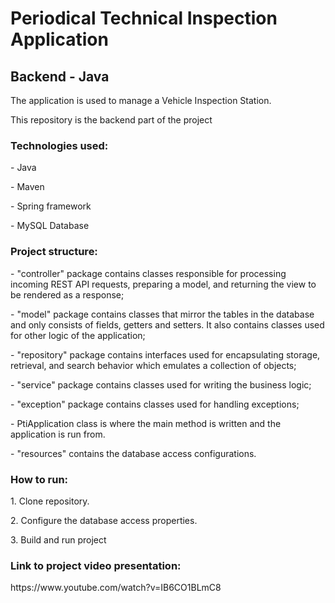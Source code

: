 <h1>Periodical Technical Inspection Application</h1>
<h2>Backend - Java</h2>

<p>The application is used to manage a Vehicle Inspection Station.</p>
<p>This repository is the backend part of the project</p>


<h3>Technologies used:</h3>
<p>- Java</p>
<p>- Maven</p>
<p>- Spring framework</p>
<p>- MySQL Database</p>

<h3>Project structure:</h3>
<p>- "controller" package contains classes responsible for processing incoming REST API requests, preparing a model, and returning the view to be rendered as a response;</p>
<p>- "model" package contains classes that mirror the tables in the database and only consists of fields, getters and setters. It also contains classes used for other logic of the application;</p>
<p>- "repository" package contains interfaces used for encapsulating storage, retrieval, and search behavior which emulates a collection of objects;</p>
<p>- "service" package contains classes used for writing the business logic;</p>
<p>- "exception" package contains classes used for handling exceptions;</p>
<p>- PtiApplication class is where the main method is written and the application is run from.</p>
<p>- "resources" contains the database access configurations.</p>

<h3>How to run:</h3>
<p>1. Clone repository.</p>
<p>2. Configure the database access properties.</p>
<p>3. Build and run project</p>

<h3>Link to project video presentation:</h3>
https://www.youtube.com/watch?v=IB6CO1BLmC8
